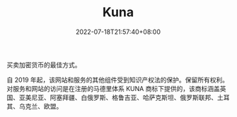 ﻿---
weight: 
title: "Kuna"
description: "买卖加密货币的最佳方式。"
date: 2022-07-18T21:57:40+08:00
lastmod: 2022-07-18T16:45:40+08:00
draft: false
authors: ["浮尘"]
featuredImage: "kuna.webp"
link: "https://kuna.io/"
tags: ["交易所","Kuna"]
categories: ["navigation"]
navigation: ["交易所"]
lightgallery: true
toc: true
pinned: false
recommend: false
recommend1: false
---

买卖加密货币的最佳方式。

自 2019 年起，该网站和服务的其他组件受到知识产权法的保护。保留所有权利。 对服务和网站的访问是在注册的马德里体系 KUNA 商标下提供的，该商标涵盖英国、亚美尼亚、阿塞拜疆、白俄罗斯、格鲁吉亚、哈萨克斯坦、俄罗斯联邦、土耳其、乌克兰、欧盟。